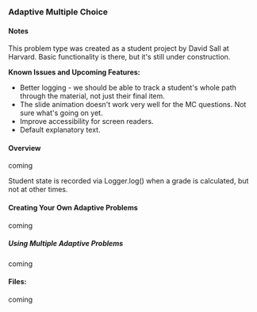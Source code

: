### Adaptive Multiple Choice ###

#### Notes ####
This problem type was created as a student project by David Sall at Harvard. Basic functionality is there, but it's still under construction.

**Known Issues and Upcoming Features:**

* Better logging - we should be able to track a student's whole path through the material, not just their final item.
* The slide animation doesn't work very well for the MC questions. Not sure what's going on yet.
* Improve accessibility for screen readers.
* Default explanatory text.

#### Overview ####

coming

Student state is recorded via Logger.log() when a grade is calculated, but not at other times.

#### Creating Your Own Adaptive Problems ####

coming

##### Using Multiple Adaptive Problems #####

coming

#### Files: ####

coming